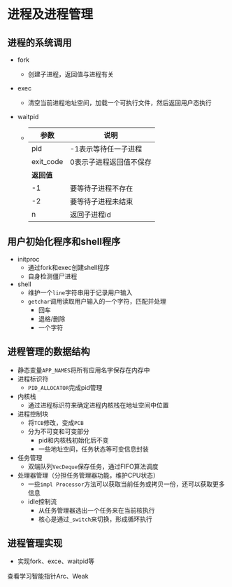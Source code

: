 # 进程及进程管理

## 进程的系统调用

* fork

  * 创建子进程，返回值与进程有关

* exec

  * 清空当前进程地址空间，加载一个可执行文件，然后返回用户态执行

* waitpid

  * | 参数       | 说明                    |
    | ---------- | ----------------------- |
    | pid        | -1表示等待任一子进程    |
    | exit_code  | 0表示子进程返回值不保存 |
    | **返回值** |                         |
    | -1         | 要等待子进程不存在      |
    | -2         | 要等待子进程未结束      |
    | n          | 返回子进程id            |

## 用户初始化程序和shell程序

* initproc
  * 通过fork和exec创建shell程序
  * 自身检测僵尸进程
* shell
  * 维护一个`line`字符串用于记录用户输入
  * `getchar`调用读取用户输入的一个字符，匹配并处理
    * 回车
    * 退格/删除
    * 一个字符


## 进程管理的数据结构

* 静态变量`APP_NAMES`将所有应用名字保存在内存中
* 进程标识符
  * `PID_ALLOCATOR`完成pid管理
* 内核栈
  * 通过进程标识符来确定进程内核栈在地址空间中位置
* 进程控制块
  * 将`TCB`修改，变成`PCB`
  * 分为不可变和可变部分
    * pid和内核栈初始化后不变
    * 一些地址空间，任务状态等可变信息封装
* 任务管理
  * 双端队列`VecDeque`保存任务，通过FIFO算法调度
* 处理器管理（分担任务管理器功能，维护CPU状态）
  * 一些`impl Processor`方法可以获取当前任务或拷贝一份，还可以获取更多信息
  * idle控制流
    * 从任务管理器选出一个任务来在当前核执行
    * 核心是通过`_switch`来切换，形成循环执行

## 进程管理实现

* 实现fork、exce、waitpid等



查看学习智能指针Arc、Weak
